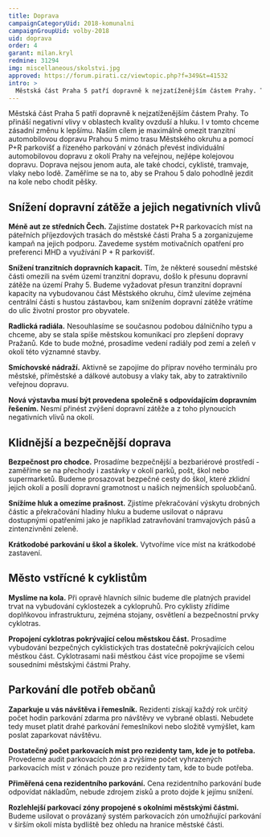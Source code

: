 ```yaml
---
title: Doprava
campaignCategoryUid: 2018-komunalni
campaignGroupUid: volby-2018
uid: doprava
order: 4
garant: milan.kryl
redmine: 31294
img: miscellaneous/skolstvi.jpg
approved: https://forum.pirati.cz/viewtopic.php?f=349&t=41532
intro: >
  Městská část Praha 5 patří dopravně k nejzatíženějším částem Prahy. To přináší negativní vlivy v oblastech kvality ovzduší a hluku. I v tomto chceme zásadní změnu k lepšímu. Naším cílem je maximálně omezit tranzitní automobilovou dopravu Prahou 5 mimo trasu Městského okruhu a pomocí P+R parkovišť a řízeného parkování v zónách převést individuální automobilovou dopravu z okolí Prahy na veřejnou, nejlépe kolejovou dopravu. Doprava nejsou jenom auta, ale také chodci, cyklisté, tramvaje, vlaky nebo lodě. Zaměříme se na to, aby se Prahou 5 dalo pohodlně jezdit na kole nebo chodit pěšky.
---
```


Městská část Praha 5 patří dopravně k nejzatíženějším částem Prahy. To přináší negativní vlivy v oblastech kvality ovzduší a hluku. I v tomto chceme zásadní změnu k lepšímu. Naším cílem je maximálně omezit tranzitní automobilovou dopravu Prahou 5 mimo trasu Městského okruhu a pomocí P+R parkovišť a řízeného parkování v zónách převést individuální automobilovou dopravu z okolí Prahy na veřejnou, nejlépe kolejovou dopravu. Doprava nejsou jenom auta, ale také chodci, cyklisté, tramvaje, vlaky nebo lodě. Zaměříme se na to, aby se Prahou 5 dalo pohodlně jezdit na kole nebo chodit pěšky.   


## Snížení dopravní zátěže a jejich negativních vlivů

**Méně aut ze středních Čech.** Zajistíme dostatek P+R parkovacích míst na páteřních příjezdových trasách do městské části Praha 5 a zorganizujeme kampaň na jejich podporu. Zavedeme systém motivačních opatření pro preferenci MHD a využívání P + R parkovišť.

**Snížení tranzitních dopravních kapacit.** Tím, že některé sousední městské části omezili na svém území tranzitní dopravu, došlo k přesunu dopravní zátěže na území Prahy 5. Budeme vyžadovat přesun tranzitní dopravní kapacity na vybudovanou část Městského okruhu, čímž ulevíme zejména centrální části s hustou zástavbou, kam snížením dopravní zátěže vrátíme do ulic životní prostor pro obyvatele.

**Radlická radiála.** Nesouhlasíme se současnou podobou dálničního typu a chceme, aby se stala spíše městskou komunikací pro zlepšení dopravy Pražanů. Kde to bude možné, prosadíme vedení radiály pod zemí a zeleň v okolí této významné stavby.

**Smíchovské nádraží.** Aktivně se zapojíme do příprav nového terminálu pro městské, příměstské a dálkové autobusy a vlaky tak, aby to zatraktivnilo veřejnou dopravu.

**Nová výstavba musí být provedena společně s odpovídajícím dopravním řešením.** Nesmí přinést zvýšení dopravní zátěže a z toho plynoucích negativních vlivů na okolí.


## Klidnější a bezpečnější doprava

**Bezpečnost pro chodce.** Prosadíme bezpečnější a bezbariérové prostředí - zaměříme se na přechody i zastávky v okolí parků, pošt, škol nebo supermarketů. Budeme prosazovat bezpečné cesty do škol, které zklidní jejich okolí a posílí dopravní gramotnost u našich nejmenších spoluobčanů. 

**Snížíme hluk a omezíme prašnost.** Zjistíme překračování výskytu drobných částic a překračování hladiny hluku a budeme usilovat o nápravu dostupnými opatřeními jako je například zatravňování tramvajových pásů a zintenzivnění zeleně.

**Krátkodobé parkování u škol a školek.** Vytvoříme více míst na krátkodobé zastavení.


## Město vstřícné k cyklistům

**Myslíme na kola.** Při opravě hlavních silnic budeme dle platných pravidel trvat na vybudování cyklostezek a cyklopruhů. Pro cyklisty zřídíme doplňkovou infrastrukturu, zejména stojany, osvětlení a bezpečnostní prvky cyklotras.

**Propojení cyklotras pokrývající celou městskou část.** Prosadíme vybudování bezpečných cyklistických tras dostatečně pokrývajících celou městkou část. Cyklotrasami naši městkou část více propojíme se všemi sousedními městskými částmi Prahy.


## Parkování dle potřeb občanů

**Zaparkuje u vás návštěva i řemeslník.** Rezidenti získají každý rok určitý počet hodin parkování zdarma pro návštěvy ve vybrané oblasti. Nebudete tedy muset platit drahé parkování řemeslníkovi nebo složitě vymýšlet, kam poslat zaparkovat návštěvu.

**Dostatečný počet parkovacích míst pro rezidenty tam, kde je to potřeba.** Provedeme audit parkovacích zón a zvýšíme počet vyhrazených parkovacích míst v zónách pouze pro rezidenty tam, kde to bude potřeba.

**Přiměřená cena rezidentního parkování.** Cena rezidentního parkování bude odpovídat nákladům, nebude zdrojem zisků a proto dojde k jejímu snížení.

**Rozlehlejší parkovací zóny propojené s okolními městskými částmi.** Budeme usilovat o provázaný systém parkovacích zón umožňující parkování v širším okolí místa bydliště bez ohledu na hranice městské části.
